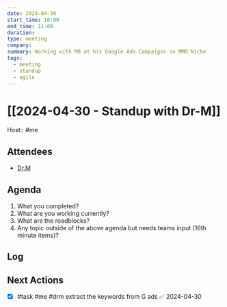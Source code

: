 ```yaml
---
date: 2024-04-30
start_time: 10:00
end_time: 11:00
duration: 
type: meeting
company: 
summary: Working with MB at his Google Ads Campaigns in MMO Niche
tags:
  - meeting
  - standup
  - agile
---
```

# [[2024-04-30 - Standup with Dr-M]]
Host:: #me 

## Attendees
- [Dr.M](../../Contacts/Dr.M.md)

## Agenda

1.  What you completed?
2.  What are you working currently?
3.  What are the roadblocks?
4.  Any topic outside of the above agenda but needs teams input (16th minute items)?

## Log



## Next Actions
- [x] #task #me #drm extract the keywords from G ads ✅ 2024-04-30